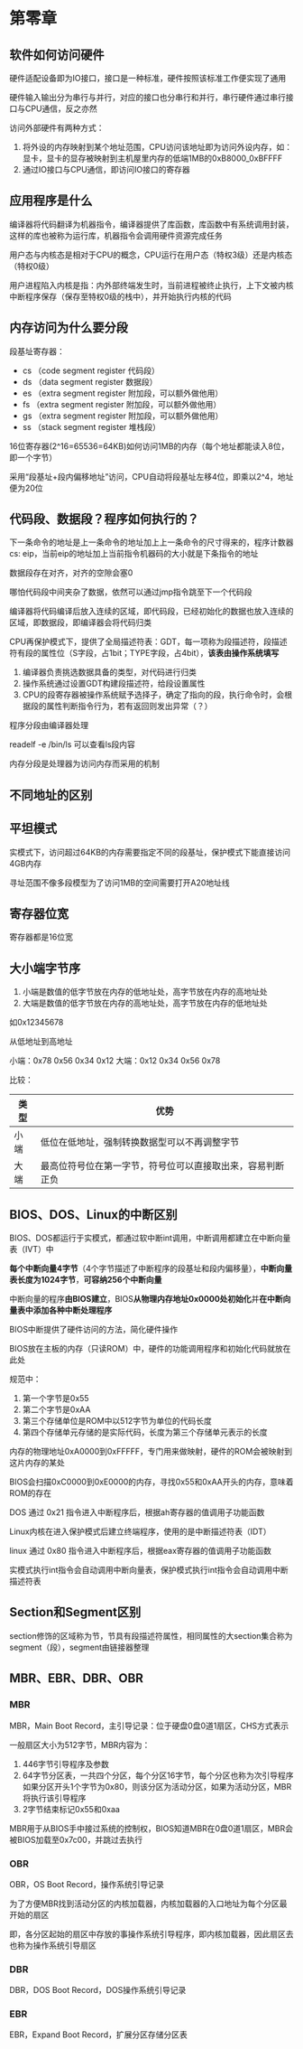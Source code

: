 # 第零章

## 软件如何访问硬件

硬件适配设备即为IO接口，接口是一种标准，硬件按照该标准工作便实现了通用

硬件输入输出分为串行与并行，对应的接口也分串行和并行，串行硬件通过串行接口与CPU通信，反之亦然

访问外部硬件有两种方式：

1. 将外设的内存映射到某个地址范围，CPU访问该地址即为访问外设内存，如：显卡，显卡的显存被映射到主机屋里内存的低端1MB的0xB8000_0xBFFFF
2. 通过IO接口与CPU通信，即访问IO接口的寄存器

## 应用程序是什么

编译器将代码翻译为机器指令，编译器提供了库函数，库函数中有系统调用封装，这样的库也被称为运行库，机器指令会调用硬件资源完成任务

用户态与内核态是相对于CPU的概念，CPU运行在用户态（特权3级）还是内核态（特权0级）

用户进程陷入内核是指：内外部终端发生时，当前进程被终止执行，上下文被内核中断程序保存（保存至特权0级的栈中），并开始执行内核的代码

## 内存访问为什么要分段

段基址寄存器：

* cs （code segment register 代码段）
* ds （data segment register 数据段）
* es （extra segment register 附加段，可以额外做他用）
* fs （extra segment register 附加段，可以额外做他用）
* gs （extra segment register 附加段，可以额外做他用）
* ss （stack segment register 堆栈段）

16位寄存器(2^16=65536=64KB)如何访问1MB的内存（每个地址都能读入8位，即一个字节）

采用“段基址+段内偏移地址”访问，CPU自动将段基址左移4位，即乘以2^4，地址便为20位

## 代码段、数据段？程序如何执行的？

下一条命令的地址是上一条命令的地址加上上一条命令的尺寸得来的，程序计数器cs: eip，当前eip的地址加上当前指令机器码的大小就是下条指令的地址

数据段存在对齐，对齐的空隙会塞0

哪怕代码段中间夹杂了数据，依然可以通过jmp指令跳至下一个代码段

编译器将代码编译后放入连续的区域，即代码段，已经初始化的数据也放入连续的区域，即数据段，即编译器会将代码归类

CPU再保护模式下，提供了全局描述符表：GDT，每一项称为段描述符，段描述符有段的属性位（S字段，占1bit；TYPE字段，占4bit），**该表由操作系统填写**

1. 编译器负责挑选数据具备的类型，对代码进行归类
2. 操作系统通过设置GDT构建段描述符，给段设置属性
3. CPU的段寄存器被操作系统赋予选择子，确定了指向的段，执行命令时，会根据段的属性判断指令行为，若有返回则发出异常（？）

程序分段由编译器处理

readelf -e /bin/ls 可以查看ls段内容

内存分段是处理器为访问内存而采用的机制

## 不同地址的区别

## 平坦模式

实模式下，访问超过64KB的内存需要指定不同的段基址，保护模式下能直接访问4GB内存

寻址范围不像多段模型为了访问1MB的空间需要打开A20地址线

## 寄存器位宽

寄存器都是16位宽

## 大小端字节序

1. 小端是数值的低字节放在内存的低地址处，高字节放在内存的高地址处
2. 大端是数值的低字节放在内存的高地址处，高字节放在内存的低地址处

如0x12345678

从低地址到高地址

小端：0x78 0x56 0x34 0x12
大端：0x12 0x34 0x56 0x78

比较：

| 类型 | 优势 |
|---|---|
|小端|低位在低地址，强制转换数据型可以不再调整字节|
|大端|最高位符号位在第一字节，符号位可以直接取出来，容易判断正负|

## BIOS、DOS、Linux的中断区别

BIOS、DOS都运行于实模式，都通过软中断int调用，中断调用都建立在中断向量表（IVT）中

**每个中断向量4字节**（4个字节描述了中断程序的段基址和段内偏移量），**中断向量表长度为1024字节**，**可容纳256个中断向量**

中断向量的程序**由BIOS建立**，BIOS**从物理内存地址0x0000处初始化**并**在中断向量表中添加各种中断处理程序**

BIOS中断提供了硬件访问的方法，简化硬件操作

BIOS放在主板的内存（只读ROM）中，硬件的功能调用程序和初始化代码就放在此处

规范中：

1. 第一个字节是0x55
2. 第二个字节是0xAA
3. 第三个存储单位是ROM中以512字节为单位的代码长度
4. 第四个存储单元存储的是实际代码，长度为第三个存储单元表示的长度

内存的物理地址0xA0000到0xFFFFF，专门用来做映射，硬件的ROM会被映射到这片内存的某处

BIOS会扫描0xC0000到0xE0000的内存，寻找0x55和0xAA开头的内存，意味着ROM的存在

DOS 通过 0x21 指令进入中断程序后，根据ah寄存器的值调用子功能函数

Linux内核在进入保护模式后建立终端程序，使用的是中断描述符表（IDT）

linux 通过 0x80 指令进入中断程序后，根据eax寄存器的值调用子功能函数

实模式执行int指令会自动调用中断向量表，保护模式执行int指令会自动调用中断描述符表

## Section和Segment区别

section修饰的区域称为节，节具有段描述符属性，相同属性的大section集合称为segment（段），segment由链接器整理

## MBR、EBR、DBR、OBR

### MBR

MBR，Main Boot Record，主引导记录：位于硬盘0盘0道1扇区，CHS方式表示

一般扇区大小为512字节，MBR内容为：

1. 446字节引导程序及参数
2. 64字节分区表，一共四个分区，每个分区16字节，每个分区也称为次引导程序
如果分区开头1个字节为0x80，则该分区为活动分区，如果为活动分区，MBR将执行该引导程序
3. 2字节结束标记0x55和0xaa

MBR用于从BIOS手中接过系统的控制权，BIOS知道MBR在0盘0道1扇区，MBR会被BIOS加载至0x7c00，并跳过去执行

### OBR

OBR，OS Boot Record，操作系统引导记录

为了方便MBR找到活动分区的内核加载器，内核加载器的入口地址为每个分区最开始的扇区

即，各分区起始的扇区中存放的事操作系统引导程序，即内核加载器，因此扇区去也称为操作系统引导扇区

### DBR

DBR，DOS Boot Record，DOS操作系统引导记录

### EBR

EBR，Expand Boot Record，扩展分区存储分区表

